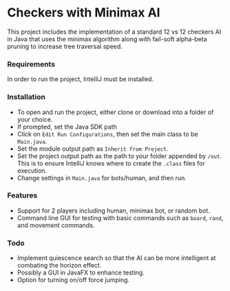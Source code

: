# Checkers with Minimax AI

This project includes the implementation of a standard 12 vs 12 checkers AI in Java that uses the minimax algorithm along with fail-soft alpha-beta pruning to increase tree traversal speed. 

### Requirements
In order to run the project, IntelliJ must be installed. 

### Installation
* To open and run the project, either clone or download into a folder of your choice.
* If prompted, set the Java SDK path
* Click on `Edit Run Configurations`, then set the main class to be `Main.java`.
* Set the module output path as `Inherit from Project`.
* Set the project output path as the path to your folder appended by `/out`. This is to ensure IntelliJ knows where to create the `.class` files for execution. 
* Change settings in `Main.java` for bots/human, and then run. 

### Features
* Support for 2 players including human, minimax bot, or random bot.
* Command line GUI for testing with basic commands such as `board`, `rand`, and movement commands.

### Todo
* Implement quiescence search so that the AI can be more intelligent at combating the horizon effect.
* Possibly a GUI in JavaFX to enhance testing. 
* Option for turning on/off force jumping.



